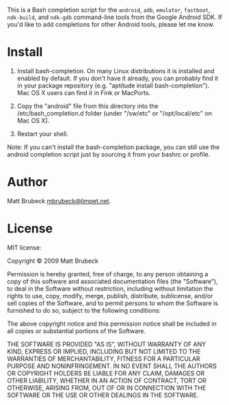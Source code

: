 This is a Bash completion script for the `android`, `adb`, `emulator`,
`fastboot`, `ndk-build`, and `ndk-gdb` command-line tools from the Google
Android SDK.  If you'd like to add completions for other Android tools, please
let me know.

Install
=======

1. Install bash-completion.  On many Linux distributions it is installed and
   enabled by default.  If you don't have it already, you can probably find it
   in your package repository (e.g. "aptitude install bash-completion").  Mac
   OS X users can find it in Fink or MacPorts.

2. Copy the "android" file from this directory into the /etc/bash_completion.d
   folder (under "/sw/etc" or "/opt/local/etc" on Mac OS X).

3. Restart your shell.

Note: If you can't install the bash-completion package, you can still use the
android completion script just by sourcing it from your bashrc or profile.

Author
======

Matt Brubeck <mbrubeck@limpet.net>.

License
=======

MIT license:

Copyright &copy; 2009 Matt Brubeck

Permission is hereby granted, free of charge, to any person obtaining a copy
of this software and associated documentation files (the "Software"), to deal
in the Software without restriction, including without limitation the rights
to use, copy, modify, merge, publish, distribute, sublicense, and/or sell
copies of the Software, and to permit persons to whom the Software is
furnished to do so, subject to the following conditions:

The above copyright notice and this permission notice shall be included in
all copies or substantial portions of the Software.

THE SOFTWARE IS PROVIDED "AS IS", WITHOUT WARRANTY OF ANY KIND, EXPRESS OR
IMPLIED, INCLUDING BUT NOT LIMITED TO THE WARRANTIES OF MERCHANTABILITY,
FITNESS FOR A PARTICULAR PURPOSE AND NONINFRINGEMENT. IN NO EVENT SHALL THE
AUTHORS OR COPYRIGHT HOLDERS BE LIABLE FOR ANY CLAIM, DAMAGES OR OTHER
LIABILITY, WHETHER IN AN ACTION OF CONTRACT, TORT OR OTHERWISE, ARISING FROM,
OUT OF OR IN CONNECTION WITH THE SOFTWARE OR THE USE OR OTHER DEALINGS IN
THE SOFTWARE.
